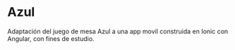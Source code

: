 # Azul
Adaptación del juego de mesa Azul a una app movil construida en Ionic con Angular, con fines de estudio.
